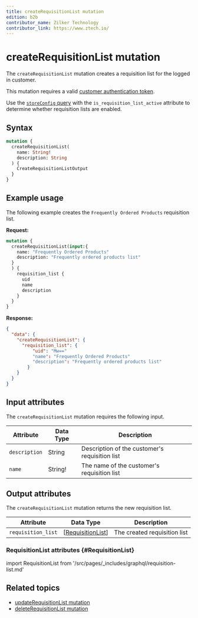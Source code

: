 ```yaml
---
title: createRequisitionList mutation
edition: b2b
contributor_name: Zilker Technology
contributor_link: https://www.ztech.io/
---
```


# createRequisitionList mutation

The `createRequisitionList` mutation creates a requisition list for the logged in customer.

This mutation requires a valid [customer authentication token](../../../customer/mutations/generate-token.md).

<InlineAlert variant="info" slots="text" />

Use the [`storeConfig` query](../../../../schema/store/queries/store-config.md) with the `is_requisition_list_active` attribute to determine whether requisition lists are enabled.

## Syntax

```graphql
mutation {
  createRequisitionList(
    name: String!
    description: String
  ) {
    CreateRequisitionListOutput
  }
}
```

## Example usage

The following example creates the `Frequently Ordered Products` requisition list.

**Request:**

```graphql
mutation {
  createRequisitionList(input:{
    name: "Frequently Ordered Products"
    description: "Frequently ordered products list"
  }
  ) {
    requisition_list {
      uid
      name
      description
    }
  }
}
```

**Response:**

```json
{
  "data": {
    "createRequisitionList": {
      "requisition_list": {
          "uid": "Mw=="
          "name": "Frequently Ordered Products"
          "description": "Frequently ordered products list"
        }
    }
  }
}
```

## Input attributes

The `createRequisitionList` mutation requires the following input.

Attribute |  Data Type | Description
--- | --- | ---
`description`| String | Description of the customer's requisition list
`name` | String! | The name of the customer's requisition list

## Output attributes

The `createRequisitionList` mutation returns the new requisition list.

Attribute |  Data Type | Description
--- | --- | ---
`requisition_list` | [[RequisitionList](#RequisitionList)] | The created requisition list

### RequisitionList attributes {#RequisitionList}

import RequisitionList from '/src/pages/_includes/graphql/requisition-list.md'

<RequisitionList />

## Related topics

*  [updateRequisitionList mutation](update.md)
*  [deleteRequisitionList mutation](delete.md)
